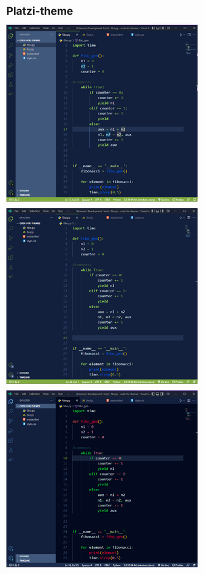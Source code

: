 # Platzi-theme

![This is an image](https://github.com/yesomac/platziTheme/blob/main/platzi_theme.png?raw=true)

![This is an image](https://github.com/yesomac/platziTheme/blob/main/platzi_themeII.png?raw=true)

![This is an image](https://github.com/yesomac/platziTheme/blob/main/platzi_themeIII.png?raw=true)
